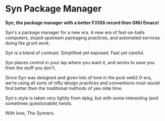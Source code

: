 Syn Package Manager
=====================

**Syn, the package manager with a better F/OSS record then GNU Emacs!**

Syn's a package manager for a new era. A new era of fast-as-balls computers,
stupid upstream packaging practices, and automated services doing the grunt
work.

Syn is a blend of contrast. Simplified yet exposed. Fast yet careful.

Syn places control in your lap where you want it, and works to save you from
the stuff you don't.

Since Syn was designed and given lots of love in the post web2.0-era, we're
using all sorts of nifty design practices and conventions most would find better
then the traditional methods of yee olde time.

Syn's style is taken very lightly from dpkg, but with some interesting (and 
sometimes questionable) twists.

With love,
The Synners.
